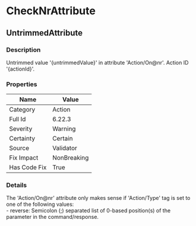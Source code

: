 ﻿---  
uid: Validator_6_22_3  
---

# CheckNrAttribute

## UntrimmedAttribute

### Description

Untrimmed value '{untrimmedValue}' in attribute 'Action\/On@nr'. Action ID '{actionId}'.

### Properties

| Name         | Value       |
| ------------ | ----------- |
| Category     | Action      |
| Full Id      | 6.22.3      |
| Severity     | Warning     |
| Certainty    | Certain     |
| Source       | Validator   |
| Fix Impact   | NonBreaking |
| Has Code Fix | True        |

### Details

The 'Action\/On@nr' attribute only makes sense if 'Action\/Type' tag is set to one of the following values:  
\- reverse: Semicolon (;) separated list of 0\-based position(s) of the parameter in the command\/response.
